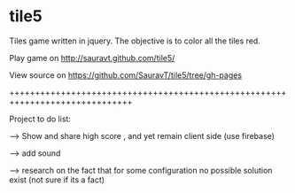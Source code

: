 tile5
=====

Tiles game written in jquery.
The objective is to color all the tiles red.

Play game on http://sauravt.github.com/tile5/

View source on https://github.com/SauravT/tile5/tree/gh-pages

++++++++++++++++++++++++++++++++++++++++++++++++++++++++++++++++++++++++++++++

Project to do list:

--> Show and share high score , and yet remain client side (use firebase)

--> add sound

--> research on the fact that for some configuration no possible solution exist (not sure if its a fact)
